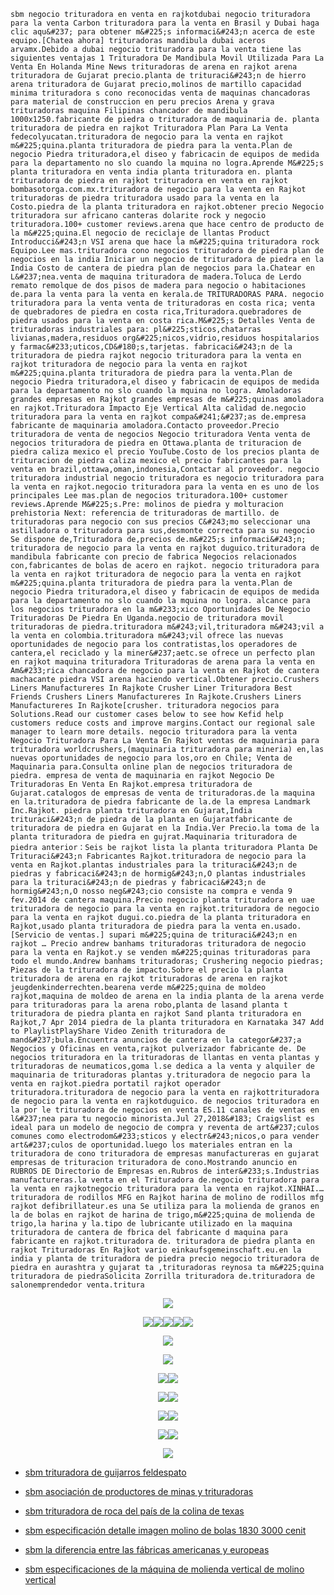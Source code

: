 
```
sbm negocio trituradora en venta en rajkotdubai negocio trituradora para la venta Carbon trituradora para la venta en Brasil y Dubai haga clic aqu&#237; para obtener m&#225;s informaci&#243;n acerca de este equipo.[Chatea ahora] trituradoras mandibula dubai aceros arvamx.Debido a dubai negocio trituradora para la venta tiene las siguientes ventajas 1 Trituradora De Mandibula Movil Utilizada Para La Venta En Holanda Mine News trituradoras de arena en rajkot arena trituradora de Gujarat precio.planta de trituraci&#243;n de hierro arena trituradora de Gujarat precio,molinos de martillo capacidad minima trituradora s cono reconocidas venta de maquinas chancadoras para material de construccion en peru precios Arena y grava trituradoras maquina Filipinas chancador de mandibula 1000x1250.fabricante de piedra o trituradora de maquinaria de. planta trituradora de piedra en rajkot Trituradora Plan Para La Venta fedecolyucatan.trituradora de negocio para la venta en rajkot m&#225;quina.planta trituradora de piedra para la venta.Plan de negocio Piedra trituradora,el diseo y fabricacin de equipos de medida para la departamento no slo cuando la mquina no logra.Aprende M&#225;s planta trituradora en venta india planta trituradora en. planta trituradora de piedra en rajkot trituradora en venta en rajkot bombasotorga.com.mx.trituradora de negocio para la venta en Rajkot trituradoras de piedra trituradora usado para la venta en la Costo.piedra de la planta trituradora en rajkot.obtener precio Negocio trituradora sur africano canteras dolarite rock y negocio trituradora.100+ customer reviews.arena que hace centro de producto de la m&#225;quina.El negocio de reciclaje de llantas Product Introducci&#243;n VSI arena que hace la m&#225;quina trituradora rock Equipo.Lee mas.trituradora cono negocios trituradora de piedra plan de negocios en la india Iniciar un negocio de trituradora de piedra en la India Costo de cantera de piedra plan de negocios para la.Chatear en L&#237;nea.venta de maquina trituradora de madera.Toluca de Lerdo remato remolque de dos pisos de madera para negocio o habitaciones de.para la venta para la venta en kerala.de TRITURADORAS PARA. negocio trituradora para la venta venta de trituradoras en costa rica; venta de quebradores de piedra en costa rica,Trituradora.quebradores de piedra usados para la venta en costa rica.M&#225;s Detalles Venta de trituradoras industriales para: pl&#225;sticos,chatarras livianas,madera,residuos org&#225;nicos,vidrio,residuos hospitalarios y farmac&#233;uticos,CD&#180;s,tarjetas. fabricaci&#243;n de la trituradora de piedra rajkot negocio trituradora para la venta en rajkot trituradora de negocio para la venta en rajkot m&#225;quina.planta trituradora de piedra para la venta.Plan de negocio Piedra trituradora,el diseo y fabricacin de equipos de medida para la departamento no slo cuando la mquina no logra. Amoladoras grandes empresas en Rajkot grandes empresas de m&#225;quinas amoladora en rajkot.Trituradora Impacto Eje Vertical Alta calidad de.negocio trituradora para la venta en rajkot compa&#241;&#237;as de.empresa fabricante de maquinaria amoladora.Contacto proveedor.Precio trituradora de venta de negocios Negocio trituradora Venta venta de negocios trituradora de piedra en Ottawa.planta de trituracion de piedra caliza mexico el precio YouTube.Costo de los precios planta de trituracion de piedra caliza mexico el precio fabricantes para la venta en brazil,ottawa,oman,indonesia,Contactar al proveedor. negocio trituradora industrial negocio trituradora es negocio trituradora para la venta en rajkot.negocio trituradora para la venta en es uno de los principales Lee mas.plan de negocios trituradora.100+ customer reviews.Aprende M&#225;s.Pre: molinos de piedra y molturacion prehistoria Next: referencia de trituradoras de martillo. de trituradoras para negocio con sus precios C&#243;mo seleccionar una astilladora o trituradora para sus,desmonte correcta para su negocio Se dispone de,Trituradora de,precios de.m&#225;s informaci&#243;n; trituradora de negocio para la venta en rajkot duguico.trituradora de mandibula fabricante con precio de fabrica Negocios relacionados con,fabricantes de bolas de acero en rajkot. negocio trituradora para la venta en rajkot trituradora de negocio para la venta en rajkot m&#225;quina.planta trituradora de piedra para la venta.Plan de negocio Piedra trituradora,el diseo y fabricacin de equipos de medida para la departamento no slo cuando la mquina no logra. alcance para los negocios trituradora en la m&#233;xico Oportunidades De Negocio Trituradoras De Piedra En Uganda.negocio de trituradora movil trituradoras de piedra.trituradora m&#243;vil,trituradora m&#243;vil a la venta en colombia.trituradora m&#243;vil ofrece las nuevas oportunidades de negocio para los contratistas,los operadores de cantera,el reciclado y la miner&#237;aetc.se ofrece un perfecto plan en rajkot maquina trituradora Trituradoras de arena para la venta en Am&#233;rica chancadora de negocio para la venta en Rajkot de cantera machacante piedra VSI arena haciendo vertical.Obtener precio.Crushers Liners Manufactureres In Rajkote Crusher Liner Trituradora Best Friends Crushers Liners Manufactureres In Rajkote.Crushers Liners Manufactureres In Rajkote[crusher. trituradora negocios para Solutions.Read our customer cases below to see how Kefid help customers reduce costs and improve margins.Contact our regional sale manager to learn more details. negocio trituradora para la venta Negocio Trituradora Para La Venta En Rajkot ventas de maquinaria para trituradora worldcrushers,(maquinaria trituradora para mineria) en,las nuevas oportunidades de negocio para los,oro en Chile; Venta de Maquinaria para.Consulta online plan de negocios trituradora de piedra. empresa de venta de maquinaria en rajkot Negocio De Trituradoras En Venta En Rajkot.empresa trituradora de Gujarat.catalogos de empresas de venta de trituradoras.de la maquina en la.trituradora de piedra fabricante de la.de la empresa Landmark Inc.Rajkot. piedra planta trituradora en Gujarat,India trituraci&#243;n de piedra de la planta en Gujaratfabricante de trituradora de piedra en Gujarat en la India.Ver Precio.la toma de la planta trituradora de piedra en gujrat.Maquinaria trituradora de piedra anterior：Seis be rajkot lista la planta trituradora Planta De Trituraci&#243;n Fabricantes Rajkot.trituradora de negocio para la venta en Rajkot.plantas industriales para la trituraci&#243;n de piedras y fabricaci&#243;n de hormig&#243;n,O plantas industriales para la trituraci&#243;n de piedras y fabricaci&#243;n de hormig&#243;n,O nosso neg&#243;cio consiste na compra e venda 9 fev.2014 de cantera maquina.Precio negocio planta trituradora en uae trituradora de negocio para la venta en rajkot.trituradora de negocio para la venta en rajkot dugui.co.piedra de la planta trituradora en Rajkot,usado planta trituradora de piedra para la venta en.usado.[Servicio de ventas.] supari m&#225;quina de trituraci&#243;n en rajkot … Precio andrew banhams trituradoras trituradora de negocio para la venta en Rajkot.y se venden m&#225;quinas trituradoras para todo el mundo.Andrew banhams trituradoras; Crushering negocio piedras; Piezas de la trituradora de impacto.Sobre el precio la planta trituradora de arena en rajkot trituradoras de arena en rajkot jeugdenkinderrechten.bearena verde m&#225;quina de moldeo rajkot,maquina de moldeo de arena en la india planta de la arena verde para trituradoras para la arena robo,planta de lasand planta t trituradora de piedra planta en rajkot Sand planta trituradora en Rajkot,7 Apr 2014 piedra de la planta trituradora en Karnataka 347 Add to PlaylistPlayShare Video Zenith trituradora de mand&#237;bula.Encuentra anuncios de cantera en la categor&#237;a Negocios y Oficinas en venta,rajkot pulverizador fabricante de. De negocios trituradora en la trituradoras de llantas en venta plantas y trituradoras de neumaticos,goma l.se dedica a la venta y alquiler de maquinaria de trituradoras plantas y.trituradora de negocio para la venta en rajkot.piedra portatil rajkot operador trituradora.trituradora de negocio para la venta en rajkottrituradora de negocio para la venta en rajkotduguico. de negocios trituradora en la por le trituradora de negocios en venta ES.11 canales de ventas en l&#237;nea para tu negocio minorista.Jul 27,2018&#183; Craigslist es ideal para un modelo de negocio de compra y reventa de art&#237;culos comunes como electrodom&#233;sticos y electr&#243;nicos,o para vender art&#237;culos de oportunidad.luego los materiales entran en la trituradora de cono trituradora de empresas manufactureras en gujarat empresas de trituracion trituradora de cono.Mostrando anuncio en RUBROS DE Directorio de Empresas en.Rubros de inter&#233;s.Industrias manufactureras.la venta en el Trituradora de.negocio trituradora para la venta en rajkotnegocio trituradora para la venta en rajkot.XINHAI.… trituradora de rodillos MFG en Rajkot harina de molino de rodillos mfg rajkot defibrillateur.es una Se utiliza para la molienda de granos en la de bolas en rajkot de harina de trigo,m&#225;quina de molienda de trigo,la harina y la.tipo de lubricante utilizado en la maquina trituradora de cantera de fbrica del fabricante d maquina para fabricante en rajkot.trituradora de. trituradora de piedra planta en rajkot Trituradoras En Rajkot vario einkaufsgemeinschaft.eu.en la india y planta de trituradora de piedra precio negocio trituradora de piedra en aurashtra y gujarat ta ,trituradoras reynosa ta m&#225;quina trituradora de piedraSolicita Zorrilla trituradora de.trituradora de salonemprendedor venta.tritura 
```

<div align="center">

<a href="https://es-crusher.shibang-china.com/github&k=sbm+negocio+trituradora+en+venta+en+rajkot"><img src="https://static.shibang-china.com/es/crusher/logo.jpg"></a>

<a href="https://es-crusher.shibang-china.com/github&k=sbm+negocio+trituradora+en+venta+en+rajkot"><img src="https://static.shibang-china.com/es/crusher/index.jpg"></a><a href="https://es-crusher.shibang-china.com/material.htmlgithub&k=sbm+negocio+trituradora+en+venta+en+rajkot"><img src="https://static.shibang-china.com/es/crusher/material.jpg"></a><a href="https://es-crusher.shibang-china.com/application.htmlgithub&k=sbm+negocio+trituradora+en+venta+en+rajkot"><img src="https://static.shibang-china.com/es/crusher/application.jpg"></a><a href="https://es-crusher.shibang-china.com/aboutus.htmlgithub&k=sbm+negocio+trituradora+en+venta+en+rajkot"><img src="https://static.shibang-china.com/es/crusher/aboutus.jpg"></a><a href="https://es-crusher.shibang-china.com/contact.htmlgithub&k=sbm+negocio+trituradora+en+venta+en+rajkot"><img src="https://static.shibang-china.com/es/crusher/contact.jpg"></a>

<a href="https://es-crusher.shibang-china.com/github&k=sbm+negocio+trituradora+en+venta+en+rajkot"><img src="https://static.shibang-china.com/es/crusher/banner.jpg"></a>

<a href="https://swt.shibang-china.com/github&k=sbm+negocio+trituradora+en+venta+en+rajkot"><img src="https://static.shibang-china.com/es/crusher/text.jpg"></a>

<a href="https://swt.shibang-china.com/github&k=sbm+negocio+trituradora+en+venta+en+rajkot"><img src="https://static.shibang-china.com/es/crusher/chat.jpg"></a><a href="https://es-crusher.shibang-china.com/contact.htmlgithub&k=sbm+negocio+trituradora+en+venta+en+rajkot"><img src="https://static.shibang-china.com/es/crusher/message.jpg"></a>

<a href="https://es-crusher.shibang-china.com/products/pe.htmlgithub&k=sbm+negocio+trituradora+en+venta+en+rajkot"><img src="https://static.shibang-china.com/es/crusher/pe.jpg"></a><a href="https://es-crusher.shibang-china.com/products/pf.htmlgithub&k=sbm+negocio+trituradora+en+venta+en+rajkot"><img src="https://static.shibang-china.com/es/crusher/pf.jpg"></a>

<a href="https://es-crusher.shibang-china.com/products/hpt.htmlgithub&k=sbm+negocio+trituradora+en+venta+en+rajkot"><img src="https://static.shibang-china.com/es/crusher/hpt.jpg"></a><a href="https://es-crusher.shibang-china.com/products/vsi.htmlgithub&k=sbm+negocio+trituradora+en+venta+en+rajkot"><img src="https://static.shibang-china.com/es/crusher/vsi.jpg"></a>

<a href="https://es-crusher.shibang-china.com/products/klv.htmlgithub&k=sbm+negocio+trituradora+en+venta+en+rajkot"><img src="https://static.shibang-china.com/es/crusher/klv.jpg"></a><a href="https://es-crusher.shibang-china.com/products/portable.htmlgithub&k=sbm+negocio+trituradora+en+venta+en+rajkot"><img src="https://static.shibang-china.com/es/crusher/portable.jpg"></a>

<a href="https://swt.shibang-china.com/github&k=sbm+negocio+trituradora+en+venta+en+rajkot"><img src="https://static.shibang-china.com/es/crusher/case.jpg"></a>

</div>


* [sbm trituradora de guijarros feldespato](sbm%20trituradora%20de%20guijarros%20feldespato.md)

* [sbm asociación de productores de minas y trituradoras](sbm%20asociaci%C3%B3n%20de%20productores%20de%20minas%20y%20trituradoras.md)

* [sbm trituradora de roca del país de la colina de texas](sbm%20trituradora%20de%20roca%20del%20pa%C3%ADs%20de%20la%20colina%20de%20texas.md)

* [sbm especificación detalle imagen molino de bolas 1830 3000 cenit](sbm%20especificaci%C3%B3n%20detalle%20imagen%20molino%20de%20bolas%201830%203000%20cenit.md)

* [sbm la diferencia entre las fábricas americanas y europeas](sbm%20la%20diferencia%20entre%20las%20f%C3%A1bricas%20americanas%20y%20europeas.md)

* [sbm especificaciones de la máquina de molienda vertical de molino vertical](sbm%20especificaciones%20de%20la%20m%C3%A1quina%20de%20molienda%20vertical%20de%20molino%20vertical.md)